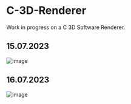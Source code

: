 # C-3D-Renderer
Work in progress on a C 3D Software Renderer.

## 15.07.2023
![image](https://github.com/Jan-Hebbel/C-3D-Renderer/assets/75396907/650adc6e-655b-4fd4-be2a-49c1bbde7416)

## 16.07.2023
![image](https://github.com/Jan-Hebbel/C-3D-Renderer/assets/75396907/f8b48340-5a2c-49a0-a463-3fdcc6979155)
